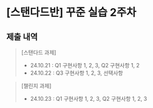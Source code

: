 # [스탠다드반] 꾸준 실습 2주차
## 제출 내역
> [스탠다드 과제]
> * 24.10.21 : Q1 구현사항 1, 2, 3, Q2 구현사항 1, 2
> * 24.10.22 : Q3 구현사항 1, 2, 3, 선택사항

> [챌린지 과제]
> * 24.10.23 :  Q1 구현사항 1, 2, 3, Q2 구현사항 1, 2, 3

